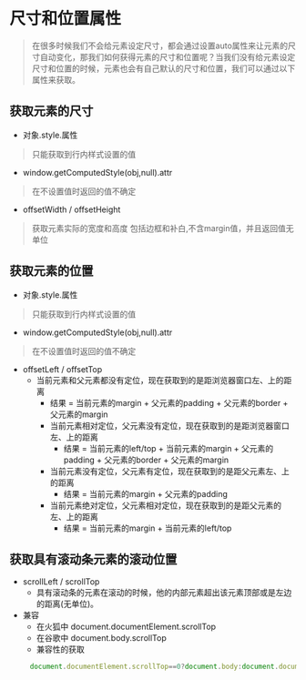 # 尺寸和位置属性
> 在很多时候我们不会给元素设定尺寸，都会通过设置auto属性来让元素的尺寸自动变化，那我们如何获得元素的尺寸和位置呢？当我们没有给元素设定尺寸和位置的时候，元素也会有自己默认的尺寸和位置，我们可以通过以下属性来获取。

## 获取元素的尺寸
- 对象.style.属性
> 只能获取到行内样式设置的值

- window.getComputedStyle(obj,null).attr
> 在不设置值时返回的值不确定

- offsetWidth / offsetHeight
> 获取元素实际的宽度和高度 包括边框和补白,不含margin值，并且返回值无单位

## 获取元素的位置
- 对象.style.属性
> 只能获取到行内样式设置的值

- window.getComputedStyle(obj,null).attr
> 在不设置值时返回的值不确定

- offsetLeft / offsetTop
  - 当前元素和父元素都没有定位，现在获取到的是距浏览器窗口左、上的距离
    - 结果 = 当前元素的margin + 父元素的padding + 父元素的border + 父元素的margin
	- 当前元素相对定位，父元素没有定位，现在获取到的是距浏览器窗口左、上的距离
	  - 结果 = 当前元素的left/top + 当前元素的margin + 父元素的padding + 父元素的border + 父元素的margin
	- 当前元素没有定位，父元素有定位，现在获取到的是距父元素左、上的距离
	  - 结果 = 当前元素的margin + 父元素的padding
	- 当前元素绝对定位，父元素相对定位，现在获取到的是距父元素的左、上的距离
	  - 结果 = 当前元素的margin + 当前元素的left/top

## 获取具有滚动条元素的滚动位置
   - scrollLeft / scrollTop
     - 具有滚动条的元素在滚动的时候，他的内部元素超出该元素顶部或是左边的距离(无单位)。
   - 兼容
     - 在火狐中 document.documentElement.scrollTop
     - 在谷歌中 document.body.scrollTop
     - 兼容性的获取
```javascript
     document.documentElement.scrollTop==0?document.body:document.documentElement
```
